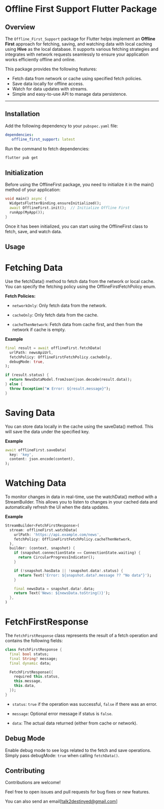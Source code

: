 
# Offline First Support Flutter Package

## Overview

The `Offline_First_Support` package for Flutter helps implement an **Offline First** approach for fetching, saving, and watching data with local caching using **Hive** as the local database. It supports various fetching strategies and integrates with network requests seamlessly to ensure your application works efficiently offline and online.

This package provides the following features:

- Fetch data from network or cache using specified fetch policies.
- Save data locally for offline access.
- Watch for data updates with streams.
- Simple and easy-to-use API to manage data persistence.

---

## Installation

Add the following dependency to your `pubspec.yaml` file:

```yaml
dependencies:
   offline_first_support: latest
```

Run the command to fetch dependencies:

```bash
flutter pub get
```

## Initialization

Before using the OfflineFirst package, you need to initialize it in the main() method of your application:

```dart
void main() async {
  WidgetsFlutterBinding.ensureInitialized();
  await OfflineFirst.init();  // Initialize Offline First
  runApp(MyApp());
}
```
Once it has been initialized, you can start using the OfflineFirst class to fetch, save, and watch data.


## Usage

# Fetching Data

Use the fetchData() method to fetch data from the network or local cache. You can specify the fetching policy using the OfflineFirstFetchPolicy enum.

**Fetch Policies:**

- `networkOnly`: Only fetch data from the network.

- `cacheOnly`: Only fetch data from the cache.

- `cacheThenNetwork`: Fetch data from cache first, and then from the network if cache is empty.

**Example**

```dart
final result = await offlineFirst.fetchData(
  urlPath: newsApiUrl,
  fetchPolicy: OfflineFirstFetchPolicy.cacheOnly,
  debugMode: true,
);

if (result.status) {
  return NewsDataModel.fromJson(json.decode(result.data));
} else {
  throw Exception("❌ Error: ${result.message}");
}
```

# Saving Data

You can store data locally in the cache using the saveData() method. This will save the data under the specified key.

**Example**

```dart
await offlineFirst.saveData(
  key: 'key', 
  content: json.encode(content),
);
```

# Watching Data

To monitor changes in data in real-time, use the watchData() method with a StreamBuilder. This allows you to listen to changes in your cached data and automatically refresh the UI when the data updates.

**Example**

```dart
StreamBuilder<FetchFirstResponse>(
  stream: offlineFirst.watchData(
    urlPath: 'https://api.example.com/news',
    fetchPolicy: OfflineFirstFetchPolicy.cacheThenNetwork,
  ),
  builder: (context, snapshot) {
    if (snapshot.connectionState == ConnectionState.waiting) {
      return CircularProgressIndicator();
    }

    if (!snapshot.hasData || !snapshot.data!.status) {
      return Text('Error: ${snapshot.data?.message ?? "No data"}');
    }

    final newsData = snapshot.data!.data;
    return Text('News: ${newsData.toString()}');
  },
)
```

# FetchFirstResponse

The `FetchFirstResponse` class represents the result of a fetch operation and contains the following fields:

```dart
class FetchFirstResponse {
  final bool status;
  final String? message;
  final dynamic data;

  FetchFirstResponse({
    required this.status,
    this.message,
    this.data,
  });
}
```

- `status`: `true` if the operation was successful, `false` if there was an error.

- `message`: Optional error message if status is `false`.

- `data`: The actual data returned (either from cache or network).



## Debug Mode

Enable debug mode to see logs related to the fetch and save operations. Simply pass debugMode: `true` when calling `fetchData()`.


## Contributing

Contributions are welcome!

Feel free to open issues and pull requests for bug fixes or new features. 

You can also send an email[talk2destinyed@gmail.com]


